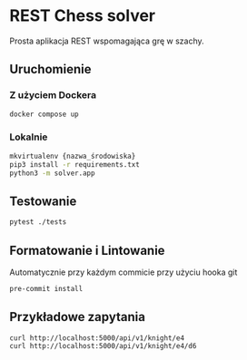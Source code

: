# REST Chess solver

Prosta aplikacja REST wspomagająca grę w szachy.

## Uruchomienie

### Z użyciem Dockera

```sh
docker compose up
```

### Lokalnie

```sh
mkvirtualenv {nazwa_środowiska}
pip3 install -r requirements.txt
python3 -m solver.app
```

## Testowanie
```sh
pytest ./tests
```

## Formatowanie i Lintowanie

Automatycznie przy każdym commicie przy użyciu hooka git

```sh
pre-commit install
```

## Przykładowe zapytania

```
curl http://localhost:5000/api/v1/knight/e4
curl http://localhost:5000/api/v1/knight/e4/d6
```
